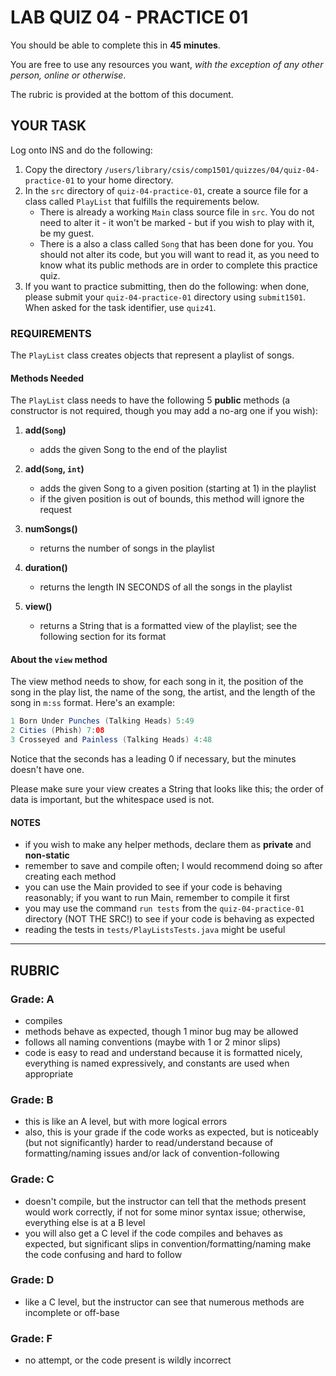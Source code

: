 # LAB QUIZ 04 - PRACTICE 01

You should be able to complete this in **45 minutes**.

You are free to use any resources you want, _with the exception of any other person, online or otherwise_.

The rubric is provided at the bottom of this document.

## YOUR TASK

Log onto INS and do the following:

1. Copy the directory `/users/library/csis/comp1501/quizzes/04/quiz-04-practice-01` to your home directory.
1. In the `src` directory of `quiz-04-practice-01`, create a source file for a class called `PlayList` that fulfills the requirements below.
   - There is already a working `Main` class source file in `src`. You do not need to alter it - it won't be marked - but if you wish to play with it, be my guest.
   - There is a also a class called `Song` that has been done for you. You should not alter its code, but you will want to read it, as you need to know what its public methods are in order to complete this practice quiz.
1. If you want to practice submitting, then do the following: when done, please submit your `quiz-04-practice-01` directory using `submit1501`. When asked for the task identifier, use `quiz41`.

### REQUIREMENTS

The `PlayList` class creates objects that represent a playlist of songs.

#### Methods Needed

The `PlayList` class needs to have the following 5 **public** methods (a constructor is not required, though you may add a no-arg one if you wish):

1. **add(`Song`)**

   - adds the given Song to the end of the playlist

1. **add(`Song`, `int`)**

   - adds the given Song to a given position (starting at 1) in the playlist
   - if the given position is out of bounds, this method will ignore the request

1. **numSongs()**

   - returns the number of songs in the playlist

1. **duration()**

   - returns the length IN SECONDS of all the songs in the playlist

1. **view()**

   - returns a String that is a formatted view of the playlist; see the following section for its format
 
#### About the `view` method

The view method needs to show, for each song in it, the position of the song in the play list, the name of the song, the artist, and the length of the song in `m:ss` format. Here's an example:

```java
1 Born Under Punches (Talking Heads) 5:49
2 Cities (Phish) 7:08
3 Crosseyed and Painless (Talking Heads) 4:48
```

Notice that the seconds has a leading 0 if necessary, but the minutes doesn't have one.

Please make sure your view creates a String that looks like this; the order of data is important, but the whitespace used is not.

#### NOTES

- if you wish to make any helper methods, declare them as **private** and **non-static**
- remember to save and compile often; I would recommend doing so after creating each method
- you can use the Main provided to see if your code is behaving reasonably; if you want to run Main, remember to compile it first
- you may use the command `run tests` from the `quiz-04-practice-01` directory (NOT THE SRC!) to see if your code is behaving as expected
- reading the tests in `tests/PlayListsTests.java` might be useful

---

## RUBRIC

### Grade: A

- compiles
- methods behave as expected, though 1 minor bug may be allowed
- follows all naming conventions (maybe with 1 or 2 minor slips)
- code is easy to read and understand because it is formatted nicely, everything is named expressively, and constants are used when appropriate

### Grade: B

- this is like an A level, but with more logical errors
- also, this is your grade if the code works as expected, but is noticeably (but not significantly) harder to read/understand because of formatting/naming issues and/or lack of convention-following

### Grade: C

- doesn't compile, but the instructor can tell that the methods present would work correctly, if not for some minor syntax issue; otherwise, everything else is at a B level
- you will also get a C level if the code compiles and behaves as expected, but significant slips in convention/formatting/naming make the code confusing and hard to follow

### Grade: D

- like a C level, but the instructor can see that numerous methods are incomplete or off-base

### Grade: F

- no attempt, or the code present is wildly incorrect
